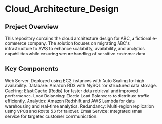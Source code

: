 # Cloud_Architecture_Design
## Project Overview
This repository contains the cloud architecture design for ABC, a fictional e-commerce company. The solution focuses on migrating ABC's infrastructure to AWS to enhance scalability, availability, and analytics capabilities while ensuring secure handling of sensitive customer data.

## Key Components
Web Server: Deployed using EC2 instances with Auto Scaling for high availability.
Database: Amazon RDS with MySQL for structured data storage.
Caching: ElastiCache (Redis) for faster data retrieval and improved performance.
Load Balancing: Elastic Load Balancers to distribute traffic efficiently.
Analytics: Amazon Redshift and AWS Lambda for data warehousing and real-time analytics.
Redundancy: Multi-region replication using VPCs and Route 53 for failover.
Email Service: Integrated email service for targeted customer communication.
